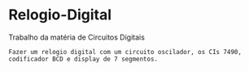 # Relogio-Digital

  Trabalho da matéria de Circuitos Digitais
    
    Fazer um relogio digital com um circuito oscilador, os CIs 7490, codificador BCD e display de 7 segmentos. 
    
    
